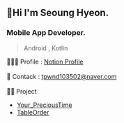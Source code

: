##  🤗Hi I'm Seoung Hyeon.


### Mobile App Developer. 
> Android , Kotlin 

🙋🏻‍♂️ Profile : [Notion Profile](https://melon-snake-63f.notion.site/Legend-ff23a9b65f6743dc8aef70e8cb852d2d) <br><br>
🌊 Contack : tpwnd103502@naver.com <br><br>
🧑‍💻 Project 
* [Your_PreciousTime](https://melon-snake-63f.notion.site/Legend-ff23a9b65f6743dc8aef70e8cb852d2d)
* [TableOrder](https://melon-snake-63f.notion.site/Legend-ff23a9b65f6743dc8aef70e8cb852d2d)






<!---
kimq1005/kimq1005 is a ✨ special ✨ repository because its `README.md` (this file) appears on your GitHub profile.
You can click the Preview link to take a look at your changes.
--->
